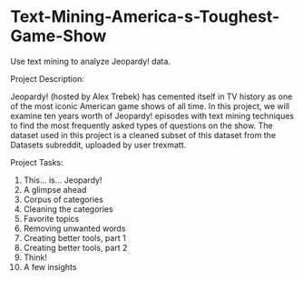 # Text-Mining-America-s-Toughest-Game-Show
Use text mining to analyze Jeopardy! data.


Project Description:

Jeopardy! (hosted by Alex Trebek) has cemented itself in TV history as one of the most iconic American game shows of all time. In this project, we will examine ten years worth of Jeopardy! episodes with text mining techniques to find the most frequently asked types of questions on the show.
The dataset used in this project is a cleaned subset of this dataset from the Datasets subreddit, uploaded by user trexmatt.


Project Tasks:

1. This... is... Jeopardy!
2. A glimpse ahead
3. Corpus of categories
4. Cleaning the categories
5. Favorite topics
6. Removing unwanted words
7. Creating better tools, part 1
8. Creating better tools, part 2
9. Think!
10. A few insights
